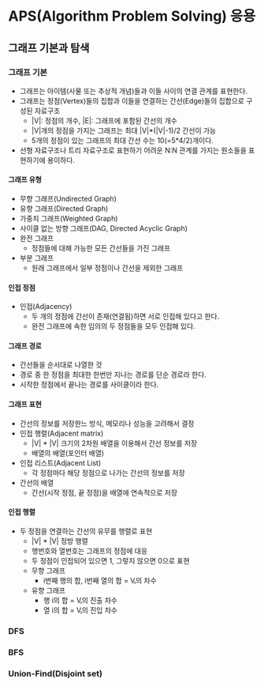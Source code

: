 ﻿# APS(Algorithm Problem Solving) 응용

## 그래프 기본과 탐색

### 그래프 기본

- 그래프는 아이템(사물 또는 추상적 개념)들과 이들 사이의 연결 관계를 표현한다.
- 그래프는 정점(Vertex)들의 집합과 이들을 연결하는 간선(Edge)들의 집합으로 구성된 자료구조
  - |V|: 정점의 개수, |E|: 그래프에 포함된 간선의 개수
  - |V|개의 정점을 가지는 그래프는 최대 |V|\*(|V|-1)/2 간선이 가능
  - 5개의 정점이 있는 그래프의 최대 간선 수는 10(=5\*4/2)개이다.
- 선형 자료구조나 트리 자료구조로 표현하기 어려운 N:N 관계를 가지는 원소들을 표현하기에 용이하다.

#### 그래프 유형

- 무향 그래프(Undirected Graph)
- 유향 그래프(Directed Graph)
- 가중치 그래프(Weighted Graph)
- 사이클 없는 방향 그래프(DAG, Directed Acyclic Graph)
- 완전 그래프
  - 정점들에 대해 가능한 모든 간선들을 가진 그래프
- 부분 그래프
  - 원래 그래프에서 일부 정점이나 간선을 제외한 그래프

#### 인접 정점

- 인접(Adjacency)
  - 두 개의 정점에 간선이 존재(연결됨)하면 서로 인접해 있다고 한다.
  - 완전 그래프에 속한 임의의 두 정점들을 모두 인접해 있다.

#### 그래프 경로

- 간선들을 순서대로 나열한 것
- 경로 중 한 정점을 최대한 한번만 지나는 경로를 단순 경로라 한다.
- 시작한 정점에서 끝나는 경로를 사이클이라 한다.

#### 그래프 표현

- 간선의 정보를 저장한느 방식, 메모리나 성능을 고려해서 결정
- 인접 행렬(Adjacent matrix)
  - |V| \* |V| 크기의 2차원 배열을 이용해서 간선 정보를 저장
  - 배열의 배열(포인터 배열)
- 인접 리스트(Adjacent List)
  - 각 정점마다 해당 정점으로 나가는 간선의 정보를 저장
- 간선의 배열
  - 간선(시작 정점, 끝 정점)을 배열에 연속적으로 저장

#### 인접 행렬

- 두 정점을 연결하는 간선의 유무를 행렬로 표현
  - |V| \* |V| 정방 행렬
  - 행번호와 열번호는 그래프의 정점에 대응
  - 두 정점이 인접되어 있으면 1, 그렇지 않으면 0으로 표현
  - 무향 그래프
    - i번째 행의 합, i번째 열의 합 = Vᵢ의 차수
  - 유향 그래프
    - 행 i의 합 = Vᵢ의 진출 차수
    - 열 i의 합 = Vᵢ의 진입 차수

### DFS

### BFS

### Union-Find(Disjoint set)
